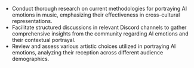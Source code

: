 - Conduct thorough research on current methodologies for portraying AI emotions in music, emphasizing their effectiveness in cross-cultural representations.
- Facilitate structured discussions in relevant Discord channels to gather comprehensive insights from the community regarding AI emotions and their contextual portrayal.
- Review and assess various artistic choices utilized in portraying AI emotions, analyzing their reception across different audience demographics.